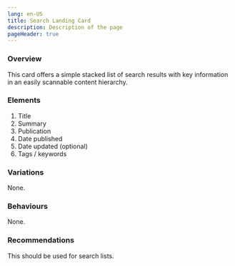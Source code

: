 ```yaml
---
lang: en-US
title: Search Landing Card
description: Description of the page
pageHeader: true
---
```


### Overview
This card offers a simple stacked list of search results with key information in an easily scannable content hierarchy.

### Elements
<DemoSearchLanding />

<div>
    <ol>
        <li>Title</li> 
        <li>Summary</li>
        <li>Publication</li>
        <li>Date published</li>
        <li>Date updated (optional)</li>
        <li>Tags / keywords</li>
    </ol>
</div>

### Variations
None.

### Behaviours
None.

### Recommendations
This should be used for search lists.
